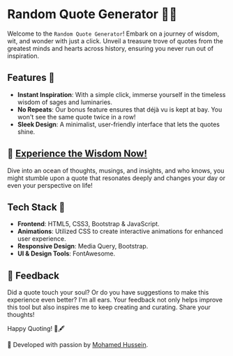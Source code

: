 # Random Quote Generator 📜✨

Welcome to the `Random Quote Generator`! Embark on a journey of wisdom, wit, and wonder with just a click. Unveil a treasure trove of quotes from the greatest minds and hearts across history, ensuring you never run out of inspiration.

## Features 🌟

- **Instant Inspiration**: With a simple click, immerse yourself in the timeless wisdom of sages and luminaries.
- **No Repeats**: Our bonus feature ensures that déjà vu is kept at bay. You won't see the same quote twice in a row!
- **Sleek Design**: A minimalist, user-friendly interface that lets the quotes shine.

## 🚀 [Experience the Wisdom Now!](https://mohamed-huss.github.io/Random-quote-generator/)

Dive into an ocean of thoughts, musings, and insights, and who knows, you might stumble upon a quote that resonates deeply and changes your day or even your perspective on life!

## Tech Stack 🔧

- **Frontend**: HTML5, CSS3, Bootstrap & JavaScript.
- **Animations**: Utilized CSS to create interactive animations for enhanced user experience.
- **Responsive Design**: Media Query, Bootstrap.
- **UI & Design Tools**: FontAwesome.

## 💌 Feedback

Did a quote touch your soul? Or do you have suggestions to make this experience even better? I'm all ears. Your feedback not only helps improve this tool but also inspires me to keep creating and curating. Share your thoughts!

Happy Quoting! 🌌🖋

🚀 Developed with passion by [Mohamed Hussein](https://github.com/Mohamed-Huss). 
